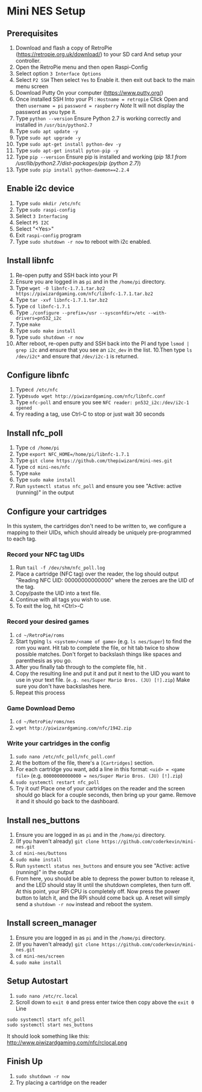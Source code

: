 # Mini NES Setup

## Prerequisites

1. Download and flash a copy of RetroPie (https://retropie.org.uk/download/) to your SD card And setup your controller.
2. Open the RetroPie menu and then open Raspi-Config
3. Select option `3 Interface Options`
4. Select `P2 SSH` Then select `Yes` to Enable it.  then exit out back to the main menu screen
5. Download Putty On your computer  (https://www.putty.org/)
6. Once installed SSH Into your PI : `Hostname = retropie` Click Open and then `username = pi` `password = raspberry` *Note* It will not display the password as you type it.
7.  Type `python --version` Ensure Python 2.7 is working correctly and installed in `/usr/bin/python2.7`
8.  Type `sudo apt update -y`
9.  Type `sudo apt upgrade -y`
10. Type `sudo apt-get install python-dev -y`
11. Type `sudo apt-get install pyton-pip -y`
12. Type `pip --version` Ensure pip is installed and working (*pip 18.1 from /usr/lib/python2.7/dist-packages/pip (python 2.7)*)
13. Type `sudo pip install python-daemon==2.2.4` 

## Enable i2c device
1.  Type `sudo mkdir /etc/nfc`
2.  Type `sudo raspi-config`
3. Select `3 Interfacing`
4. Select `P5 I2C`
5. Select "\<Yes\>"
6. Exit `raspi-config` program
7.  Type `sudo shutdown -r now` to reboot with i2c enabled.

## Install libnfc
1. Re-open putty and SSH back into your PI
2. Ensure you are logged in as `pi` and in the `/home/pi` directory.
3.  Type `wget -O libnfc-1.7.1.tar.bz2 https://piwizardgaming.com/nfc/libnfc-1.7.1.tar.bz2`
3.  Type `tar -xvf libnfc-1.7.1.tar.bz2`
4.  Type `cd libnfc-1.7.1`
5.  Type `./configure --prefix=/usr --sysconfdir=/etc --with-drivers=pn532_i2c`
6.  Type `make`
7.  Type `sudo make install`
8.  Type `sudo shutdown -r now`
9. After reboot, re-open putty and SSH back into the PI and type `lsmod | grep i2c` and ensure that you see an `i2c_dev` in the list.
10.Then type `ls /dev/i2c*` and ensure that `/dev/i2c-1` is returned.

## Configure libnfc
1. Type`cd /etc/nfc`
2. Type`sudo wget http://piwizardgaming.com/nfc/libnfc.conf`
3. Type `nfc-poll` and ensure you see `NFC reader: pn532_i2c:/dev/i2c-1 opened`
4. Try reading a tag, use Ctrl-C to stop or just wait 30 seconds

## Install nfc_poll
1. Type `cd /home/pi`
2. Type `export NFC_HOME=/home/pi/libnfc-1.7.1`
3. Type `git clone https://github.com/thepiwizard/mini-nes.git`
4. Type `cd mini-nes/nfc`
5. Type `make`
6. Type `sudo make install`
7. Run `systemctl status nfc_poll` and ensure you see "Active: active (running)" in the output

## Configure your cartridges

In this system, the cartridges don't need to be written to, we configure a mapping to their UIDs, which should already be uniquely pre-programmed to each tag.

### Record your NFC tag UIDs
1. Run `tail -f /dev/shm/nfc_poll.log`
2. Place a cartridge (NFC tag) over the reader, the log should output "Reading NFC UID: 00000000000000" where the zeroes are the UID of the tag.
3. Copy/paste the UID into a text file.
4. Continue with all tags you wish to use.
5. To exit the log, hit \<Ctrl\>-C

### Record your desired games
1. `cd ~/RetroPie/roms`
2. Start typing `ls <system>/<name of game>` (e.g. `ls nes/Super`) to find the rom you want. Hit tab to complete the file, or hit tab twice to show possible matches. Don't forget to backslash things like spaces and parenthesis as you go.
3. After you finally tab through to the complete file, hit <enter>.
4. Copy the resulting line and put it and put it next to the UID you want to use in your text file. (`e.g. nes/Super Mario Bros. (JU) [!].zip`) Make sure you don't have backslashes here.
5. Repeat this process
  
### Game Download Demo ###
1. `cd ~/RetroPie/roms/nes`
2. `wget http://piwizardgaming.com/nfc/1942.zip`

### Write your cartridges in the config
1. `sudo nano /etc/nfc_poll/nfc_poll.conf`
2. At the bottom of the file, there's a `[Cartridges]` section.
3. For each cartridge you want, add a line in this format: `<uid> = <game file>` (e.g. `00000000000000 = nes/Super Mario Bros. (JU) [!].zip`)
4. `sudo systemctl restart nfc_poll`
5. Try it out! Place one of your cartridges on the reader and the screen should go black for a couple seconds, then bring up your game. Remove it and it should go back to the dashboard.

## Install nes_buttons
1. Ensure you are logged in as `pi` and in the `/home/pi` directory.
2. (If you haven't already) `git clone https://github.com/coderkevin/mini-nes.git`
3. `cd mini-nes/buttons`
4. `sudo make install`
5. Run `systemctl status nes_buttons` and ensure you see "Active: active (running)" in the output
6. From here, you should be able to depress the power button to release it, and the LED should stay lit until the shutdown completes, then turn off. At this point, your RPi CPU is completely off. Now press the power button to latch it, and the RPi should come back up. A reset will simply send a `shutdown -r now` instead and reboot the system.

## Install screen_manager
1. Ensure you are logged in as `pi` and in the `/home/pi` directory.
2. (If you haven't already) `git clone https://github.com/coderkevin/mini-nes.git`
3. `cd mini-nes/screen`
4. `sudo make install`

## Setup Autostart ##
1. `sudo nano /etc/rc.local`
2. Scroll down to `exit 0` and press enter twice then copy above the `exit 0` Line
```
sudo systemctl start nfc_poll
sudo systemctl start nes_buttons
```
It should look something like this: http://www.piwizardgaming.com/nfc/rclocal.png 
## Finish Up ##
1. `sudo shutdown -r now`
2.  Try placing a cartridge on the reader
  

